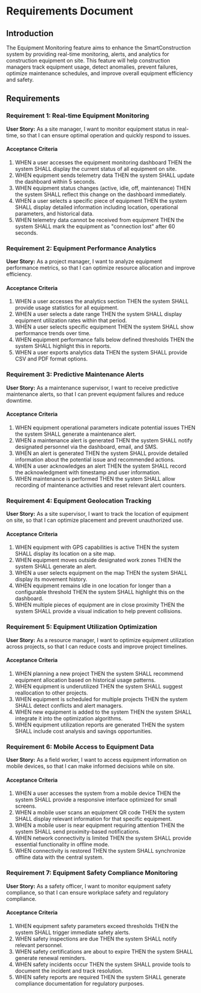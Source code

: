 # Requirements Document

## Introduction

The Equipment Monitoring feature aims to enhance the SmartConstruction system by providing real-time monitoring, alerts, and analytics for construction equipment on site. This feature will help construction managers track equipment usage, detect anomalies, prevent failures, optimize maintenance schedules, and improve overall equipment efficiency and safety.

## Requirements

### Requirement 1: Real-time Equipment Monitoring

**User Story:** As a site manager, I want to monitor equipment status in real-time, so that I can ensure optimal operation and quickly respond to issues.

#### Acceptance Criteria

1. WHEN a user accesses the equipment monitoring dashboard THEN the system SHALL display the current status of all equipment on site.
2. WHEN equipment sends telemetry data THEN the system SHALL update the dashboard within 5 seconds.
3. WHEN equipment status changes (active, idle, off, maintenance) THEN the system SHALL reflect this change on the dashboard immediately.
4. WHEN a user selects a specific piece of equipment THEN the system SHALL display detailed information including location, operational parameters, and historical data.
5. WHEN telemetry data cannot be received from equipment THEN the system SHALL mark the equipment as "connection lost" after 60 seconds.
### Requirement 2: Equipment Performance Analytics

**User Story:** As a project manager, I want to analyze equipment performance metrics, so that I can optimize resource allocation and improve efficiency.

#### Acceptance Criteria

1. WHEN a user accesses the analytics section THEN the system SHALL provide usage statistics for all equipment.
2. WHEN a user selects a date range THEN the system SHALL display equipment utilization rates within that period.
3. WHEN a user selects specific equipment THEN the system SHALL show performance trends over time.
4. WHEN equipment performance falls below defined thresholds THEN the system SHALL highlight this in reports.
5. WHEN a user exports analytics data THEN the system SHALL provide CSV and PDF format options.

### Requirement 3: Predictive Maintenance Alerts

**User Story:** As a maintenance supervisor, I want to receive predictive maintenance alerts, so that I can prevent equipment failures and reduce downtime.

#### Acceptance Criteria

1. WHEN equipment operational parameters indicate potential issues THEN the system SHALL generate a maintenance alert.
2. WHEN a maintenance alert is generated THEN the system SHALL notify designated personnel via the dashboard, email, and SMS.
3. WHEN an alert is generated THEN the system SHALL provide detailed information about the potential issue and recommended actions.
4. WHEN a user acknowledges an alert THEN the system SHALL record the acknowledgment with timestamp and user information.
5. WHEN maintenance is performed THEN the system SHALL allow recording of maintenance activities and reset relevant alert counters.

### Requirement 4: Equipment Geolocation Tracking

**User Story:** As a site supervisor, I want to track the location of equipment on site, so that I can optimize placement and prevent unauthorized use.

#### Acceptance Criteria

1. WHEN equipment with GPS capabilities is active THEN the system SHALL display its location on a site map.
2. WHEN equipment moves outside designated work zones THEN the system SHALL generate an alert.
3. WHEN a user selects equipment on the map THEN the system SHALL display its movement history.
4. WHEN equipment remains idle in one location for longer than a configurable threshold THEN the system SHALL highlight this on the dashboard.
5. WHEN multiple pieces of equipment are in close proximity THEN the system SHALL provide a visual indication to help prevent collisions.

### Requirement 5: Equipment Utilization Optimization

**User Story:** As a resource manager, I want to optimize equipment utilization across projects, so that I can reduce costs and improve project timelines.

#### Acceptance Criteria

1. WHEN planning a new project THEN the system SHALL recommend equipment allocation based on historical usage patterns.
2. WHEN equipment is underutilized THEN the system SHALL suggest reallocation to other projects.
3. WHEN equipment is scheduled for multiple projects THEN the system SHALL detect conflicts and alert managers.
4. WHEN new equipment is added to the system THEN the system SHALL integrate it into the optimization algorithms.
5. WHEN equipment utilization reports are generated THEN the system SHALL include cost analysis and savings opportunities.

### Requirement 6: Mobile Access to Equipment Data

**User Story:** As a field worker, I want to access equipment information on mobile devices, so that I can make informed decisions while on site.

#### Acceptance Criteria

1. WHEN a user accesses the system from a mobile device THEN the system SHALL provide a responsive interface optimized for small screens.
2. WHEN a mobile user scans an equipment QR code THEN the system SHALL display relevant information for that specific equipment.
3. WHEN a mobile user is near equipment requiring attention THEN the system SHALL send proximity-based notifications.
4. WHEN network connectivity is limited THEN the system SHALL provide essential functionality in offline mode.
5. WHEN connectivity is restored THEN the system SHALL synchronize offline data with the central system.

### Requirement 7: Equipment Safety Compliance Monitoring

**User Story:** As a safety officer, I want to monitor equipment safety compliance, so that I can ensure workplace safety and regulatory compliance.

#### Acceptance Criteria

1. WHEN equipment safety parameters exceed thresholds THEN the system SHALL trigger immediate safety alerts.
2. WHEN safety inspections are due THEN the system SHALL notify relevant personnel.
3. WHEN safety certifications are about to expire THEN the system SHALL generate renewal reminders.
4. WHEN safety incidents occur THEN the system SHALL provide tools to document the incident and track resolution.
5. WHEN safety reports are required THEN the system SHALL generate compliance documentation for regulatory purposes.
